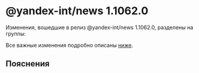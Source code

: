 # @yandex-int/news 1.1062.0

<!-- ЧЕЛОВЕЧЕСКОЕ ВСТУПЛЕНИЕ -->

Изменения, вошедшие в релиз @yandex-int/news 1.1062.0, разделены на группы:

Все важные изменения подробно описаны [ниже](#Пояснения).

## Пояснения

